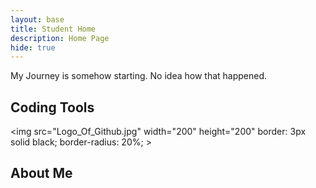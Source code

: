 ```yaml
---
layout: base
title: Student Home 
description: Home Page
hide: true
---
```


My Journey is somehow starting. No idea how that happened.

## Coding Tools
<img src="Logo_Of_Github.jpg" width="200" height="200"
  border: 3px solid black;
  border-radius: 20%; >
</img>

## About Me

##
